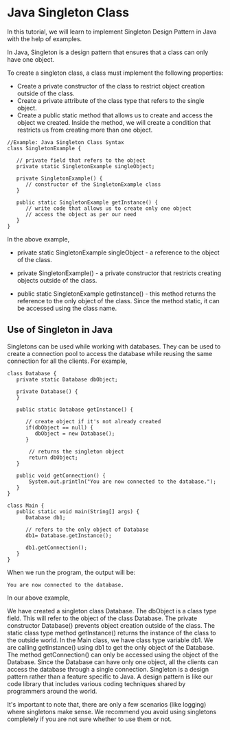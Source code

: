 # Java Singleton Class
In this tutorial, we will learn to implement Singleton Design Pattern in Java with the help of examples.

In Java, Singleton is a design pattern that ensures that a class can only have one object.

To create a singleton class, a class must implement the following properties:

* Create a private constructor of the class to restrict object creation outside of the class.
* Create a private attribute of the class type that refers to the single object.
* Create a public static method that allows us to create and access the object we created. Inside the method, we will create a condition that restricts us from creating more than one object.
```
//Example: Java Singleton Class Syntax
class SingletonExample {

   // private field that refers to the object
   private static SingletonExample singleObject;
                                              
   private SingletonExample() {
      // constructor of the SingletonExample class
   }

   public static SingletonExample getInstance() {
      // write code that allows us to create only one object
      // access the object as per our need
   }
}
```
In the above example,

* private static SingletonExample singleObject - a reference to the object of the class.

* private SingletonExample() - a private constructor that restricts creating objects outside of the class.

* public static SingletonExample getInstance() - this method returns the reference to the only object of the class. Since the method static, it can be accessed using the class name.
## Use of Singleton in Java
Singletons can be used while working with databases. They can be used to create a connection pool to access the database while reusing the same connection for all the clients. For example,
```
class Database {
   private static Database dbObject;

   private Database() {      
   }

   public static Database getInstance() {

      // create object if it's not already created
      if(dbObject == null) {
         dbObject = new Database();
      }

       // returns the singleton object
       return dbObject;
   }

   public void getConnection() {
       System.out.println("You are now connected to the database.");
   }
}

class Main {
   public static void main(String[] args) {
      Database db1;

      // refers to the only object of Database
      db1= Database.getInstance();
      
      db1.getConnection();
   }
}
```
When we run the program, the output will be:

    You are now connected to the database.
In our above example,

We have created a singleton class Database.
The dbObject is a class type field. This will refer to the object of the class Database.
The private constructor Database() prevents object creation outside of the class.
The static class type method getInstance() returns the instance of the class to the outside world.
In the Main class, we have class type variable db1. We are calling getInstance() using db1 to get the only object of the Database.
The method getConnection() can only be accessed using the object of the Database.
Since the Database can have only one object, all the clients can access the database through a single connection.
Singleton is a design pattern rather than a feature specific to Java. A design pattern is like our code library that includes various coding techniques shared by programmers around the world.

It's important to note that, there are only a few scenarios (like logging) where singletons make sense. We recommend you avoid using singletons completely if you are not sure whether to use them or not. 